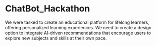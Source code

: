 # ChatBot_Hackathon

We were tasked to create an educational platform for lifelong learners, offering personalized learning experiences. We need to create a design option to integrate AI-driven recommendations that encourage users to explore new subjects and skills at their own pace.
